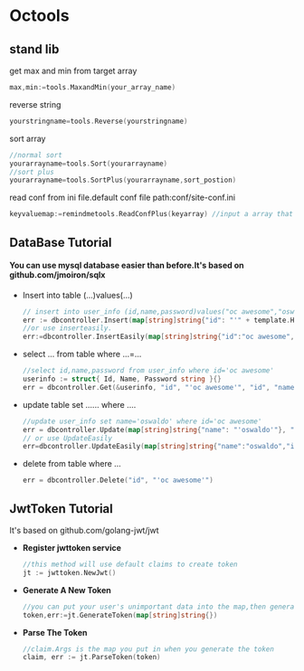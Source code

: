 # Octools
## stand lib
get max and min from target array
```go
max,min:=tools.MaxandMin(your_array_name)
```
reverse string
```go
yourstringname=tools.Reverse(yourstringname)
```
sort array
```go
//normal sort
yourarrayname=tools.Sort(yourarrayname)
//sort plus
yourarrayname=tools.SortPlus(yourarrayname,sort_postion)
```
read conf from ini file.default conf file path:conf/site-conf.ini
```go
keyvaluemap:=remindmetools.ReadConfPlus(keyarray) //input a array that should include your all key you want,and it will return a key : value map to you
```
## **DataBase Tutorial**
#### You can use mysql database easier than before.It's based on github.com/jmoiron/sqlx
* Insert into table (...)values(...)
    ```go
    // insert into user_info (id,name,password)values("oc awesome","oswaldoooo","it's great!")
    err := dbcontroller.Insert(map[string]string{"id": "'" + template.HTMLEscapeString("oc awesome") + "'", "name": "'" + template.HTMLEscapeString("oswaldoooo") + "'", "password": "'" + template.HTMLEscapeString("it's great!") + "'"})
    //or use inserteasily.
    err:=dbcontroller.InsertEasily(map[string]string{"id":"oc awesome","name":"oswaldoooo","password":"it's great!"})
    ```
* select ... from table where ...=...
    ```go
    //select id,name,password from user_info where id='oc awesome'
    userinfo := struct{ Id, Name, Password string }{}
    err = dbcontroller.Get(&userinfo, "id", "'oc awesome'", "id", "name", "password")
    ```
* update table set ...... where ....
    ```go
    //update user_info set name='oswaldo' where id='oc awesome'
    err = dbcontroller.Update(map[string]string{"name": "'oswaldo'"}, "id", "'oc awesome'")
    // or use UpdateEasily
    err=dbcontroller.UpdateEasily(map[string]string{"name":"oswaldo","id":"oc awesome"})
    ```
* delete from table where ...
    ```go
    err = dbcontroller.Delete("id", "'oc awesome'")
    ```
## **JwtToken Tutorial**
It's based on github.com/golang-jwt/jwt

* **Register jwttoken service**
    ```go
    //this method will use default claims to create token
    jt := jwttoken.NewJwt()
    ```
* **Generate A New Token**
    ```go
    //you can put your user's unimportant data into the map,then generate a new token for user
    token,err:=jt.GenerateToken(map[string]string{})
    ```
* **Parse The Token**
    ```go
    //claim.Args is the map you put in when you generate the token
    claim, err := jt.ParseToken(token)
    ```